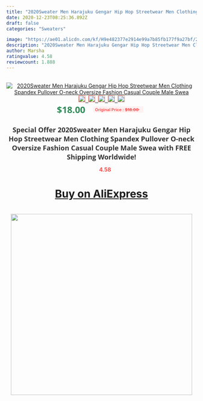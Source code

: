 ```yaml
---
title: "2020Sweater Men Harajuku Gengar Hip Hop Streetwear Men Clothing Spandex Pullover O-neck Oversize Fashion Casual Couple Male Swea"
date: 2020-12-23T08:25:36.892Z
draft: false
categories: "Sweaters"

image: "https://ae01.alicdn.com/kf/H9e482377e2914e99a7b85fb177f9a27bf/2020Sweater-Men-Harajuku-Gengar-Hip-Hop-Streetwear-Men-Clothing-Spandex-Pullover-O-neck-Oversize-Fashion-Casual.jpg"
description: "2020Sweater Men Harajuku Gengar Hip Hop Streetwear Men Clothing Spandex Pullover O-neck Oversize Fashion Casual Couple Male Swea"
author: Marsha
ratingvalue: 4.58
reviewcount: 1.888
---
```

<br>
<div style="text-align: center;">
<a href="https://s.click.aliexpress.com/e/_AbCkdf" target="_blank" rel="nofollow noopener noreferrer"><img alt="2020Sweater Men Harajuku Gengar Hip Hop Streetwear Men Clothing Spandex Pullover O-neck Oversize Fashion Casual Couple Male Swea" class="magnifier-image" src="https://ae01.alicdn.com/kf/H9e482377e2914e99a7b85fb177f9a27bf/2020Sweater-Men-Harajuku-Gengar-Hip-Hop-Streetwear-Men-Clothing-Spandex-Pullover-O-neck-Oversize-Fashion-Casual.jpg_640x640.jpg">
<br>
<img style="border:1px solid salmon" src="https://ae01.alicdn.com/kf/H9e482377e2914e99a7b85fb177f9a27bf/2020Sweater-Men-Harajuku-Gengar-Hip-Hop-Streetwear-Men-Clothing-Spandex-Pullover-O-neck-Oversize-Fashion-Casual.jpg_120x120.jpg">&nbsp;&nbsp;<img style="border:1px solid salmon" src="https://ae01.alicdn.com/kf/H97a56a69692249329bdb62e881434e33s/2020Sweater-Men-Harajuku-Gengar-Hip-Hop-Streetwear-Men-Clothing-Spandex-Pullover-O-neck-Oversize-Fashion-Casual.jpg_120x120.jpg">&nbsp;&nbsp;<img style="border:1px solid salmon" src="https://ae01.alicdn.com/kf/H61d03cc587f5480191248a64152ee77cf/2020Sweater-Men-Harajuku-Gengar-Hip-Hop-Streetwear-Men-Clothing-Spandex-Pullover-O-neck-Oversize-Fashion-Casual.jpg_120x120.jpg">&nbsp;&nbsp;<img style="border:1px solid salmon" src="https://ae01.alicdn.com/kf/H747aad15663544efb720c255593f79689/2020Sweater-Men-Harajuku-Gengar-Hip-Hop-Streetwear-Men-Clothing-Spandex-Pullover-O-neck-Oversize-Fashion-Casual.jpg_120x120.jpg">&nbsp;&nbsp;<img style="border:1px solid salmon" src="https://ae01.alicdn.com/kf/Hd706302dbf73414cb46978fdd63fc4c3H/2020Sweater-Men-Harajuku-Gengar-Hip-Hop-Streetwear-Men-Clothing-Spandex-Pullover-O-neck-Oversize-Fashion-Casual.jpg_120x120.jpg"></a></div><br0>
<div style="text-align: center;"><span style="background-color: white; border: 0px; box-sizing: border-box; color: seagreen; display: inline-block; font-family: &quot;open sans&quot; , &quot;arial&quot; , &quot;helvetica&quot; , sans-serif , &quot;heiti&quot;; font-size: 24px; font-stretch: inherit; font-weight: 700; line-height: inherit; margin: 0px 10px 0px 0px; padding: 0px; vertical-align: middle;">$18.00 </span>
<span style="background: rgb(255 , 241 , 241); border-radius: 3px; border: 0px; box-sizing: border-box; color: #ff4747; display: inline-block; font-family: inherit; font-size: 12px; font-stretch: inherit; font-style: inherit; font-variant: inherit; font-weight: 600; line-height: inherit; margin: 0px; padding: 2px 5px; transform: scale(0.9); vertical-align: middle;">Original Price : <b style="text-decoration: line-through;">$18.00 </b> &nbsp;&nbsp;</span></div>
<h1 style="color: #333333; display: inline-block; font-family: &quot;open sans&quot; , &quot;arial&quot; , &quot;helvetica&quot; , sans-serif , &quot;heiti&quot;; font-size: 18px; font-stretch: inherit; font-weight: 700; text-align: center;">Special Offer 2020Sweater Men Harajuku Gengar Hip Hop Streetwear Men Clothing Spandex Pullover O-neck Oversize Fashion Casual Couple Male Swea with FREE Shipping Worldwide!</h1>
<div style="color: #ff4747; text-align: center;">
<img src="https://4.bp.blogspot.com/-M0ZcTcb-5uY/XleCXlxnR4I/AAAAAAAAAEc/OrjgMkXV1oMQFaCRZj5HQwOCBcu3w1FegCPcBGAYYCw/s1600/star.png" style="height: 15px;">&nbsp;<b>4.58</b></div>
<div class="button_cont" align="center"><a class="buynow_a" href="https://s.click.aliexpress.com/e/_AbCkdf" target="_blank" rel="nofollow noopener noreferrer"><H1>Buy on AliExpress</H1></a></div><br>
<div class="separator" style="clear: both; text-align: center;">
<img src="https://lh3.googleusercontent.com/-pTy5HemUv9M/XlePHvY0dAI/AAAAAAAAAE4/0nX5iRUoIWY8eMW9Dpxeirr157OZliDIgCLcBGAsYHQ/s1600/badge.gif" width="480">
</div>
